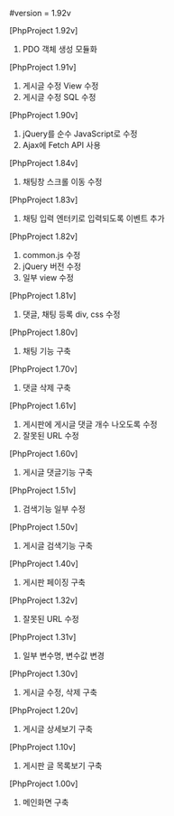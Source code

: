 #version = 1.92v

[PhpProject 1.92v]
1. PDO 객체 생성 모듈화

[PhpProject 1.91v]
1. 게시글 수정 View 수정
2. 게시글 수정 SQL 수정

[PhpProject 1.90v]
1. jQuery를 순수 JavaScript로 수정
2. Ajax에 Fetch API 사용

[PhpProject 1.84v]
1. 채팅창 스크롤 이동 수정

[PhpProject 1.83v]
1. 채팅 입력 엔터키로 입력되도록 이벤트 추가

[PhpProject 1.82v]
1. common.js 수정
2. jQuery 버전 수정
3. 일부 view 수정

[PhpProject 1.81v]
1. 댓글, 채팅 등록 div, css 수정

[PhpProject 1.80v]
1. 채팅 기능 구축

[PhpProject 1.70v]
1. 댓글 삭제 구축

[PhpProject 1.61v]
1. 게시판에 게시글 댓글 개수 나오도록 수정
2. 잘못된 URL 수정

[PhpProject 1.60v]
1. 게시글 댓글기능 구축

[PhpProject 1.51v]
1. 검색기능 일부 수정

[PhpProject 1.50v]
1. 게시글 검색기능 구축

[PhpProject 1.40v]
1. 게시판 페이징 구축

[PhpProject 1.32v]
1. 잘못된 URL 수정

[PhpProject 1.31v]
1. 일부 변수명, 변수값 변경

[PhpProject 1.30v]
1. 게시글 수정, 삭제 구축

[PhpProject 1.20v]
1. 게시글 상세보기 구축

[PhpProject 1.10v]
1. 게시판 글 목록보기 구축

[PhpProject 1.00v]
1. 메인화면 구축